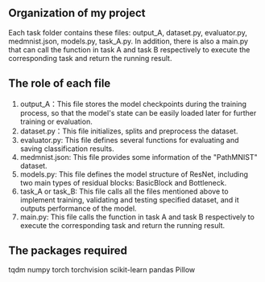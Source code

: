 
## Organization of my project
Each task folder contains these files: output_A, dataset.py, evaluator.py, medmnist.json, models.py, task_A.py. 
In addition, there is also a main.py that can call the function in task A and task B respectively to execute the corresponding task and return the running result.

## The role of each file
1. output_A：This file stores the model checkpoints during the training process, so that the model's state can be easily loaded later for further training or evaluation.
2. dataset.py：This file initializes, splits and preprocess the dataset.
3. evaluator.py: This file defines several functions for evaluating and saving classification results.
4. medmnist.json: This file provides some information of the "PathMNIST" dataset.
5. models.py: This file defines the model structure of ResNet, including two main types of residual blocks: BasicBlock and Bottleneck. 
6. task_A or task_B: This file calls all the files mentioned above to implement training, validating and testing specified dataset, and it outputs performance of the model.
7. main.py: This file calls the function in task A and task B respectively to execute the corresponding task and return the running result.

## The packages required
tqdm
numpy
torch
torchvision
scikit-learn
pandas
Pillow
